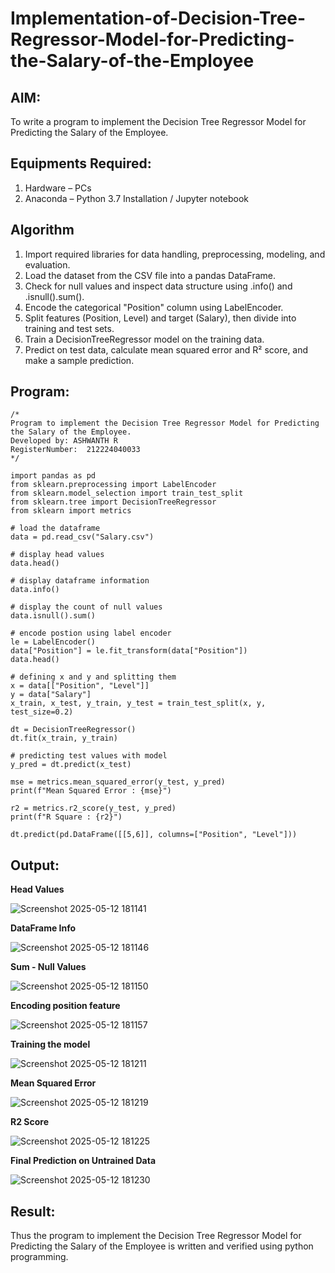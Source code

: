 # Implementation-of-Decision-Tree-Regressor-Model-for-Predicting-the-Salary-of-the-Employee

## AIM:
To write a program to implement the Decision Tree Regressor Model for Predicting the Salary of the Employee.

## Equipments Required:
1. Hardware – PCs
2. Anaconda – Python 3.7 Installation / Jupyter notebook

## Algorithm
1. Import required libraries for data handling, preprocessing, modeling, and evaluation.
2. Load the dataset from the CSV file into a pandas DataFrame.
3. Check for null values and inspect data structure using .info() and .isnull().sum().
4. Encode the categorical "Position" column using LabelEncoder.
5. Split features (Position, Level) and target (Salary), then divide into training and test sets.
6. Train a DecisionTreeRegressor model on the training data.
7. Predict on test data, calculate mean squared error and R² score, and make a sample prediction.
## Program:
```
/*
Program to implement the Decision Tree Regressor Model for Predicting the Salary of the Employee.
Developed by: ASHWANTH R
RegisterNumber:  212224040033
*/
```
```
import pandas as pd
from sklearn.preprocessing import LabelEncoder
from sklearn.model_selection import train_test_split
from sklearn.tree import DecisionTreeRegressor
from sklearn import metrics
```
```
# load the dataframe
data = pd.read_csv("Salary.csv")
```
```
# display head values
data.head()
```
```
# display dataframe information
data.info()
```
```
# display the count of null values
data.isnull().sum()
```
```
# encode postion using label encoder
le = LabelEncoder()
data["Position"] = le.fit_transform(data["Position"])
data.head()
```
```
# defining x and y and splitting them
x = data[["Position", "Level"]]
y = data["Salary"]
x_train, x_test, y_train, y_test = train_test_split(x, y, test_size=0.2)
```
```
dt = DecisionTreeRegressor()
dt.fit(x_train, y_train)
```
```
# predicting test values with model
y_pred = dt.predict(x_test)
```
```
mse = metrics.mean_squared_error(y_test, y_pred)
print(f"Mean Squared Error : {mse}")
```
```
r2 = metrics.r2_score(y_test, y_pred)
print(f"R Square : {r2}")
```
```
dt.predict(pd.DataFrame([[5,6]], columns=["Position", "Level"]))
```

## Output:

**Head Values**

![Screenshot 2025-05-12 181141](https://github.com/user-attachments/assets/8ab7b5e8-8629-4307-bc22-442333ca09e6)

**DataFrame Info**

![Screenshot 2025-05-12 181146](https://github.com/user-attachments/assets/0ba175f2-3b75-4987-863a-7aa381ddf408)

**Sum - Null Values**

![Screenshot 2025-05-12 181150](https://github.com/user-attachments/assets/1ca53118-d3bc-45b8-ab6c-264401c2e7b8)

**Encoding position feature**

![Screenshot 2025-05-12 181157](https://github.com/user-attachments/assets/bba7a0d9-acf4-43bc-a9ac-3786184be3f3)

**Training the model**

![Screenshot 2025-05-12 181211](https://github.com/user-attachments/assets/2013bd39-a609-4ca3-a521-75ac1b69d587)

**Mean Squared Error**

![Screenshot 2025-05-12 181219](https://github.com/user-attachments/assets/1ce4f60a-cf3d-462d-8455-dd4a8b4035de)

**R2 Score**

![Screenshot 2025-05-12 181225](https://github.com/user-attachments/assets/78d467e3-d966-489d-b8c9-9a74631d2ded)

**Final Prediction on Untrained Data**

![Screenshot 2025-05-12 181230](https://github.com/user-attachments/assets/c7781d0e-f2f6-41f0-a2a6-8453d3c06fac)

## Result:
Thus the program to implement the Decision Tree Regressor Model for Predicting the Salary of the Employee is written and verified using python programming.
